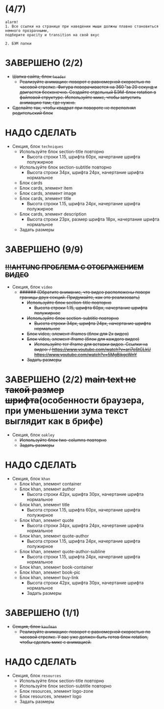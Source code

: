 # (4/7)
```
alarm!
1. Все ссылки на странице при наведении мыши должны плавно становиться немного прозрачными,
подберите opacity и transition на свой вкус

2. БЭМ папки
```

# ЗАВЕРШЕНО (2/2)
- ~~Шапка сайта, блок `header`~~
	- ~~Реализуйте анимацию: поворот с равномерной скоростью по часовой стрелке. Фигура поворачивается на 360 ̊ за 20 секунд и двигается бесконечно. Создайте отдельный БЭМ-блок rotation в файловой структуре. Используйте микс, чтобы запустить анимацию там, где нужно.~~
- ~~Сделайте так, чтобы квадрат при повороте не переполнял
	родительский блок~~

# НАДО СДЕЛАТЬ
- Секция, блок `techniques`
	- Используйте блок section-title повторно
		- Высота строки 1.15, шрифта 60px, начертание шрифта полужирное
	- Используйте блок section-subtitle повторно
		- Высота строки 34px, шрифта 24px, начертание шрифта нормальное
	- Блок cards
	- Блок cards, элемент item
	- Блок cards, элемент image
	- Блок cards, элемент title
		- Высота строки 1.15, шрифта 24px, начертание шрифта полужирное
	- Блок cards, элемент description
		- Высота строки 23px, размер шрифта 18px, начертание шрифта нормальное
	- Задать размеры

# ЗАВЕРШЕНО (9/9)
## ~~!!!AHTUNG ПРОБЛЕМА С ОТОБРАЖЕНИЕМ ВИДЕО~~
- Секция, блок `video`
  - ~~###### (Обратите внимание, что видео расположены поверх границы двух секций. Придумайте, как это реализовать)~~
	- ~~Используйте блок section-title повторно~~
		- ~~Высота строки 1.15, шрифта 60px, начертание шрифта полужирное~~
	- ~~Используйте блок section-subtitle повторно~~
		- ~~Высота строки 34px, шрифта 24px, начертание шрифта нормальное~~
	- ~~Блок video, элемент iframes (блок для 2х видео)~~
	- ~~Блок video, элемент iframe (блок для каждого видео)~~
		- ~~Используйте тег iframe для вставки видео. Ссылки на видео: / https://www.youtube.com/watch?v=arj7oStGLkU https://www.youtube.com/watch?v=5MgBikgcWnY~~
	- ~~Задать размеры~~

# ЗАВЕРШЕНО (2/2) ~~main text не такой размер шрифта~~(особенности браузера, при уменьшении зума текст выглядит как в брифе)
- Секция, блок `oakley`
	- ~~Используйте блок two-columns повторно~~
	- ~~Задать размеры~~

# НАДО СДЕЛАТЬ
- Секция, блок `khan`
	- Блок khan, элемент container
	- Блок khan, элемент author
		- Высота строки 42px, шрифта 30px, начертание шрифта нормальное
	- Блок khan, элемент title
		- Высота строки 1.15, шрифта 60px, начертание шрифта полужирное
	- Блок khan, элемент quote
		- Высота строки 34px, шрифта 24px, начертание шрифта нормальное
	- Блок khan, элемент quote-author
		- Высота строки 1.15, шрифта 24px, начертание шрифта полужирное
	- Блок khan, элемент quote-author-subline
		- Высота строки 1.15, шрифта 24px, начертание шрифта нормальное
	- Блок khan, элемент book-container
	- Блок khan, элемент book-pic
	- Блок khan, элемент buy-link
		- Высота строки 42px, шрифта 30px, начертание шрифта нормальное
		- Задать размеры

# ЗАВЕРШЕНО (1/1)
- ~~Секция, блок `kaufman`~~
	- ~~Реализуйте анимацию: поворот с равномерной скоростью по часовой стрелке. У вас уже должен быть готов блок rotation, чтобы сделать микс с анимацией.~~

# НАДО СДЕЛАТЬ
- Секция, блок `resources`
	- Используйте блок section-title повторно
	- Используйте блок section-subtitle повторно
	- Блок resources, элемент logo-zone
	- Блок resources, элемент logo
	- Задать размеры